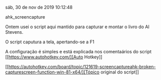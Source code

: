 sáb, 30 de nov de 2019 10:12:48

ahk_screencapture

Ontem usei o script aqui mantido para capturar e montar
o livro do Al Stevens.

O script caputura a tela, apertando-se a F1

A configuração é simples e está explicada nos comentaários do
script
[[https://www.autohotkey.com/][Auto Hotkey]]

[[https://autohotkey.com/board/topic/121619-screencaptureahk-broken-capturescreen-function-win-81-x64/][Tópico original do script]]